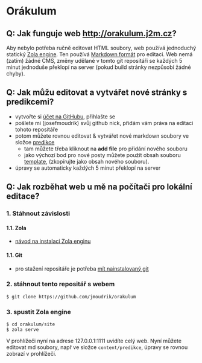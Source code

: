 # Orákulum

## Q: Jak funguje web http://orakulum.j2m.cz?

Aby nebylo potřeba ručně editovat HTML soubory, web
používá jednoduchý statický [Zola engine](https://www.getzola.org/).
Ten používá [Markdown formát](https://www.markdownguide.org/basic-syntax/) pro editaci.
Web nemá (zatím) žádné CMS, změny udělané v tomto git repositáři se každých 5 minut 
jednoduše překlopí na server (pokud build stránky nezpůsobí žádné chyby).


## Q: Jak můžu editovat a vytvářet nové stránky s predikcemi?
- vytvořte si [účet na GitHubu](https://github.com/join), přihlašte se
- pošlete mi (josefmoudrik) svůj github nick, přidám vám práva na editaci tohoto repositáře
- potom můžete rovnou editovat & vytvářet nové markdown soubory ve složce
	[predikce](https://github.com/jmoudrik/orakulum/tree/master/site/content/predikce)
	- tam můžete třeba kliknout na **add file** pro přidání nového souboru
	- jako výchozí bod pro nové posty můžete použít obsah souboru [template](https://raw.githubusercontent.com/jmoudrik/orakulum/master/site/content/predikce/template.md), (zkopírujte jako obsah nového souboru).
- úpravy se automaticky každých 5 minut překlopí na server


## Q: Jak rozběhat web u mě na počítači pro lokální editace?

### 1. Stáhnout závislosti

#### 1.1. Zola
- [návod na instalaci Zola enginu](https://www.getzola.org/documentation/getting-started/installation/)

#### 1.1. Git
- pro stažení repositáře je potřeba [mít nainstalovaný git](https://github.com/git-guides/install-git)

### 2. stáhnout tento repositář s webem

```
$ git clone https://github.com/jmoudrik/orakulum
```
### 3. spustit Zola engine
```
$ cd orakulum/site
$ zola serve
```

V prohlížeči nyní na adrese 127.0.0.1:1111 uvidíte celý web.
Nyní můžete editovat md soubory, např ve složce `content/predikce`,
úpravy se rovnou zobrazí v prohlížeči.

